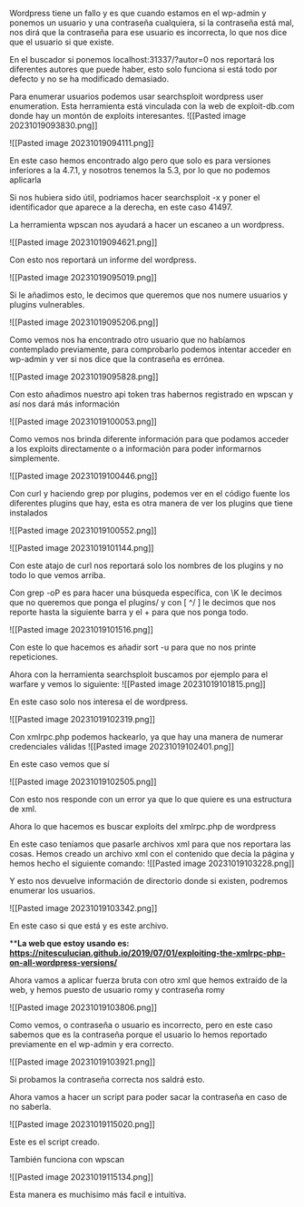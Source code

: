
Wordpress tiene un fallo y es que cuando estamos en el wp-admin y ponemos un usuario y una contraseña cualquiera, si la contraseña está mal, nos dirá que la contraseña para ese usuario es incorrecta, lo que nos dice que el usuario si que existe.

En el buscador si ponemos localhost:31337/?autor=0 nos reportará los diferentes autores que puede haber, esto solo funciona si está todo por defecto y no se ha modificado demasiado.

Para enumerar usuarios podemos usar searchsploit wordpress user enumeration. Esta herramienta está vinculada con la web de exploit-db.com donde hay un montón de exploits interesantes. 
![[Pasted image 20231019093830.png]]

![[Pasted image 20231019094111.png]]


En este caso hemos encontrado algo pero que solo es para versiones inferiores a la 4.7.1, y nosotros tenemos la 5.3, por lo que no podemos aplicarla

Si nos hubiera sido útil, podriamos hacer searchsploit -x y poner el identificador que aparece a la derecha, en este caso 41497.

La herramienta wpscan nos ayudará a hacer un escaneo a un wordpress.

![[Pasted image 20231019094621.png]]

Con esto nos reportará un informe del wordpress.

![[Pasted image 20231019095019.png]]

Si le añadimos esto, le decimos que queremos que nos numere usuarios y plugins vulnerables.

![[Pasted image 20231019095206.png]]

Como vemos nos ha encontrado otro usuario que no habíamos contemplado previamente, para comprobarlo podemos intentar acceder en wp-admin y ver si nos dice que la contraseña es errónea.

![[Pasted image 20231019095828.png]]

Con esto añadimos nuestro api token tras habernos registrado en wpscan y así nos dará más información

![[Pasted image 20231019100053.png]]

Como vemos nos brinda diferente información para que podamos acceder a los exploits directamente o a información para poder informarnos simplemente.

![[Pasted image 20231019100446.png]]

Con curl y haciendo grep por plugins, podemos ver en el código fuente los diferentes plugins que hay, esta es otra manera de ver los plugins que tiene instalados

![[Pasted image 20231019100552.png]]

![[Pasted image 20231019101144.png]]

Con este atajo de curl nos reportará solo los nombres de los plugins y no todo lo que vemos arriba.

Con grep -oP es para hacer una búsqueda específica, con \K le decimos que no queremos que ponga el plugins/  y con [ ^/ ] le decimos que nos reporte hasta la siguiente barra y el + para que nos ponga todo.

![[Pasted image 20231019101516.png]]

Con este lo que hacemos es añadir sort -u para que no nos printe repeticiones.

Ahora con la herramienta searchsploit buscamos por ejemplo para el warfare y vemos lo siguiente:
![[Pasted image 20231019101815.png]]

En este caso solo nos interesa el de wordpress.

![[Pasted image 20231019102319.png]]

Con xmlrpc.php podemos hackearlo, ya que hay una manera de numerar credenciales válidas
![[Pasted image 20231019102401.png]]

En este caso vemos que sí

![[Pasted image 20231019102505.png]]

Con esto nos responde con un error ya que lo que quiere es una estructura de xml.

Ahora lo que hacemos es buscar exploits del xmlrpc.php de wordpress

En este caso teníamos que pasarle archivos xml para que nos reportara las cosas. Hemos creado un archivo xml con el contenido que decía la página y hemos hecho el siguiente comando:
![[Pasted image 20231019103228.png]]

Y esto nos devuelve información de directorio donde si existen, podremos enumerar los usuarios.

![[Pasted image 20231019103342.png]]

En este caso si que está y es este archivo.

****La web que estoy usando es: https://nitesculucian.github.io/2019/07/01/exploiting-the-xmlrpc-php-on-all-wordpress-versions/**

Ahora vamos a aplicar fuerza bruta con otro xml que hemos extraído de la web, y hemos puesto de usuario romy y contraseña romy

![[Pasted image 20231019103806.png]]

Como vemos, o contraseña o usuario es incorrecto, pero en este caso sabemos que es la contraseña porque el usuario lo hemos reportado previamente en el wp-admin y era correcto.

![[Pasted image 20231019103921.png]]

Si probamos la contraseña correcta nos saldrá esto.

Ahora vamos a hacer un script para poder sacar la contraseña en caso de no saberla.

![[Pasted image 20231019115020.png]]

Este es el script creado.

También funciona con wpscan

![[Pasted image 20231019115134.png]]

Esta manera es muchísimo más facil e intuitiva.



